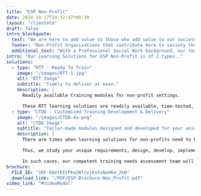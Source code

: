 ```yaml
---
title: "ESP Non-Profit"
date: 2024-10-17T14:37:47+05:30
layout: "clientele"
draft: false
intro_blockquote:
  text: "We are here to add value to those who add value to our society."  
  footer: "Non-Profit Organizations that contribute more to society than businesses that contribute to the nation's economy are one of our key focus segments..."  
  additional_text: "With a Professional Social Work background, our team of experts are aware of the challenges and complexities faced by Non-Profit Organizations, as well as the dynamic requirements that arise both from society and from Human Capital."
intro: "Our Learning Solutions for ESP Non-Profit is of 2 types.."
solutions:
  - type: "RTT - Ready To Train"
    image: "/images/RTT-1.jpg"
    alt: "RTT Image"
    subtitle: "Timely to deliver at ease."
    description: |
      Readily available training modules for non-profit settings.

      These RTT learning solutions are readily available, time-tested, and evolved based on the experiences of practicing experts in the non-profit field. Professionals from diverse fields such as psychology, sociology, and social work have sculpted these contemporary learning solutions for non-profit settings.
  - type: "CTDD - Customized Training Development & Delivery"
    image: "/images/CTDD-4a.png"
    alt: "CTDD Image"
    subtitle: "Tailor-made modules designed and developed for your unique and specific needs."
    description: |
      There are times when learning solutions for non-profits need to be created for the hour, situations, and apt needs.

      Thus, we study your unique requirements, design, develop, implement, and fully deliver customized learning solutions for your non-profit settings.

      In such cases, our competent training needs assessment team will initiate a study to ascertain your apt needs. During this process, we will interact with your appropriate stakeholders and create a roadmap to design, develop, and deliver learning solutions with clarity from start to finish.
brochure:
  FILE_ID: "1RF-GQotEEtPko2WlCejKsVsNxH64_2kN"
  download_link: "/PDF/ESP-Brochure-Non_Profit.pdf"
video_link: "#videoModal"
---
```

